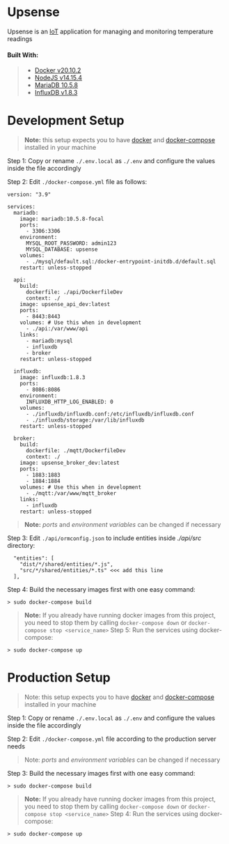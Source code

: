 # UpsenseUpsense is an [IoT](https://en.wikipedia.org/wiki/Internet_of_things) application for managing and monitoring temperature readings#### Built With:> - [Docker v20.10.2](https://www.docker.com/)> - [NodeJS v14.15.4](https://hub.docker.com/_/node/)> - [MariaDB 10.5.8](https://hub.docker.com/_/mariadb)> - [InfluxDB v1.8.3](https://hub.docker.com/_/influxdb)# Development Setup> **Note:** this setup expects you to have [docker](https://www.docker.com/) and [docker-compose](https://docs.docker.com/compose/) installed in your machineStep 1:  Copy or rename `./.env.local` as `./.env` and configure the values inside the file accordinglyStep 2: Edit `./docker-compose.yml` file as follows:```version: "3.9"services:  mariadb:    image: mariadb:10.5.8-focal    ports:      - 3306:3306    environment:      MYSQL_ROOT_PASSWORD: admin123      MYSQL_DATABASE: upsense    volumes:      - ./mysql/default.sql:/docker-entrypoint-initdb.d/default.sql    restart: unless-stopped  api:    build:      dockerfile: ./api/DockerfileDev      context: ./    image: upsense_api_dev:latest    ports:      - 8443:8443    volumes: # Use this when in development      - ./api:/var/www/api    links:      - mariadb:mysql      - influxdb      - broker    restart: unless-stopped  influxdb:    image: influxdb:1.8.3    ports:      - 8086:8086    environment:      INFLUXDB_HTTP_LOG_ENABLED: 0    volumes:      - ./influxdb/influxdb.conf:/etc/influxdb/influxdb.conf      - ./influxdb/storage:/var/lib/influxdb    restart: unless-stopped  broker:    build:      dockerfile: ./mqtt/DockerfileDev      context: ./    image: upsense_broker_dev:latest    ports:      - 1883:1883      - 1884:1884    volumes: # Use this when in development      - ./mqtt:/var/www/mqtt_broker    links:      - influxdb    restart: unless-stopped```>**Note:** _ports_ and _environment variables_ can be changed if necessaryStep 3: Edit `./api/ormconfig.json` to include entities inside _./api/src_ directory:```  "entities": [    "dist/*/shared/entities/*.js",    "src/*/shared/entities/*.ts" <<< add this line  ],```Step 4:  Build the necessary images first with one easy command:```> sudo docker-compose build```>**Note:** If you already have running docker images from this project, you need to stop them by calling `docker-compose down` or `docker-compose stop <service_name>`Step 5: Run the services using docker-compose:```> sudo docker-compose up```# Production Setup> Note: this setup expects you to have [docker](https://www.docker.com/) and [docker-compose](https://docs.docker.com/compose/) installed in your machineStep 1:  Copy or rename `./.env.local` as `./.env` and configure the values inside the file accordinglyStep 2: Edit `./docker-compose.yml` file according to the production server needs>Note: _ports_ and _environment variables_ can be changed if necessaryStep 3:  Build the necessary images first with one easy command:```> sudo docker-compose build```>**Note:** If you already have running docker images from this project, you need to stop them by calling `docker-compose down` or `docker-compose stop <service_name>`Step 4: Run the services using docker-compose:```> sudo docker-compose up```